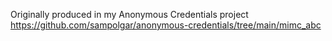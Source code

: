 Originally produced in my Anonymous Credentials project https://github.com/sampolgar/anonymous-credentials/tree/main/mimc_abc

